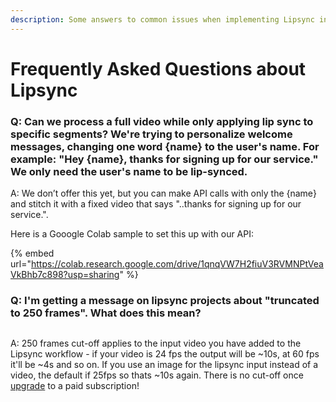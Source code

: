 ```yaml
---
description: Some answers to common issues when implementing Lipsync in production
---
```


# Frequently Asked Questions about Lipsync

### Q: Can we process a full video while only applying lip sync to specific segments? We're trying to personalize welcome messages, changing one word {name} to the user's name. For example: "Hey {name}, thanks for signing up for our service." We only need the user's name to be lip-synced.

A: We don’t offer this yet, but you can make API calls with only the {name} and stitch it with a fixed video that says "..thanks for signing up for our service.".&#x20;

Here is a Gooogle Colab sample to set this up with our API:&#x20;

{% embed url="https://colab.research.google.com/drive/1qnqVW7H2fiuV3RVMNPtVeaVkBhb7c898?usp=sharing" %}

### Q: I'm getting a message on lipsync projects about "truncated to 250 frames". What does this mean?

<figure><img src="../../.gitbook/assets/Screenshot 2025-01-04 at 12.52.36 AM (1).png" alt=""><figcaption></figcaption></figure>

A: 250 frames cut-off applies to the input video you have added to the Lipsync workflow - if your video is 24 fps the output will be \~10s, at 60 fps it'll be \~4s and so on. If you use an image for the lipsync input instead of a video, the default if 25fps so thats \~10s again. There is no cut-off once [upgrade](https://gooey.ai/account/billing/) to a paid subscription!
